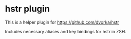 # hstr plugin

This is a helper plugin for https://github.com/dvorka/hstr

Includes necessary aliases and key bindings for hstr in ZSH.
